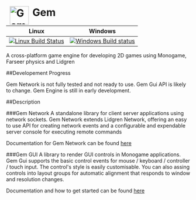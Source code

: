 <img src="https://raw.githubusercontent.com/gmich/Gem/master/Gem.Engine/Content/gem.png" width="52" height="50" alt="Gem logo" title="Gem" hspace="10" align="left">    Gem  
===================================

|       Linux             |      Windows           | 
|-------------------------|------------------------|
|[![Linux Build Status](https://travis-ci.org/gmich/Gem.svg)](https://travis-ci.org/gmich/Gem) | [![Windows Build status](https://ci.appveyor.com/api/projects/status/2kb9f1h05hksb3ry?svg=true)](https://ci.appveyor.com/project/gmich/gem) | 



 
A cross-platform game engine for developing 2D games using Monogame, Farseer physics and Lidgren

##Developement Progress

Gem Network is not fully tested and not ready to use. 
Gem Gui API is likely to change.
Gem Engine is still in early development.

##Description

###Gem Network
A standalone library for client server applications using network sockets. Gem Network extends Lidgren Network, offering an easy to use API for creating network events and a configurable and expendable server console for executing remote commands

Documentation for Gem Network can be found [here](https://github.com/gmich/Gem/wiki/Gem.Network)

###Gem GUI
A library to render GUI controls in Monogame applications. Gem Gui supports the basic control events for mouse / keyboard / controller / touch input. The control's style is easily customisable. You can also assing controls into layout groups for automatic alignment that responds to window and resolution changes.

Documentation and how to get started can be found [here](https://github.com/gmich/Gem/wiki/Gem-Gui)
